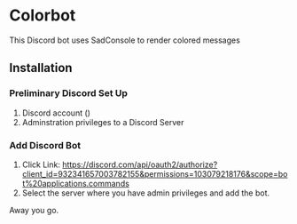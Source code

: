 # Colorbot
This Discord bot uses SadConsole to render colored messages

## Installation

### Preliminary Discord Set Up
1. Discord account ()
2. Adminstration privileges to a Discord Server

### Add Discord Bot
1. Click Link: https://discord.com/api/oauth2/authorize?client_id=932341657003782155&permissions=103079218176&scope=bot%20applications.commands 
2. Select the server where you have admin privileges and add the bot.

Away you go.
